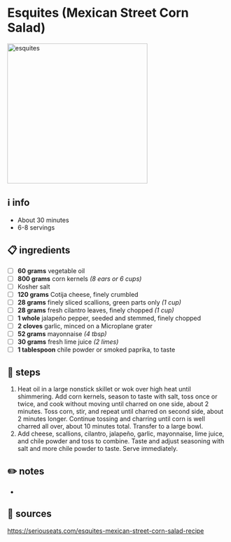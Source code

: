 # Esquites (Mexican Street Corn Salad)  
<img src="https://static01.nyt.com/images/2021/05/30/multimedia/30summer-rao-esquites/30summer-rao-esquites-videoSixteenByNineJumbo1600.jpg" alt="esquites" width="320"/>  

## ℹ️ info  
* About 30 minutes  
* 6-8 servings  

## 📋 ingredients  
- [ ] **60	grams**	vegetable oil
- [ ] **800	grams**	corn kernels *(8 ears or 6 cups)*
- [ ] Kosher salt
- [ ] **120	grams**	Cotija cheese, finely crumbled
- [ ] **28	grams**	finely sliced scallions, green parts only *(1 cup)*
- [ ] **28	grams**	fresh cilantro leaves, finely chopped *(1 cup)*
- [ ] **1	whole**	jalapeño pepper, seeded and stemmed, finely chopped
- [ ] **2	cloves**	garlic, minced on a Microplane grater
- [ ] **52	grams**	mayonnaise *(4 tbsp)*
- [ ] **30	grams**	fresh lime juice *(2 limes)*
- [ ] **1	tablespoon**	chile powder or smoked paprika, to taste

## 🔪 steps  
1.  Heat oil in a large nonstick skillet or wok over high heat until shimmering. Add corn kernels, season to taste with salt, toss once or twice, and cook without moving until charred on one side, about 2 minutes. Toss corn, stir, and repeat until charred on second side, about 2 minutes longer. Continue tossing and charring until corn is well charred all over, about 10 minutes total. Transfer to a large bowl.
2.  Add cheese, scallions, cilantro, jalapeño, garlic, mayonnaise, lime juice, and chile powder and toss to combine. Taste and adjust seasoning with salt and more chile powder to taste. Serve immediately.

## ✏️ notes  
* 

## 🔗 sources  
https://seriouseats.com/esquites-mexican-street-corn-salad-recipe  
